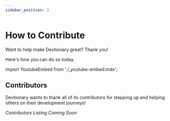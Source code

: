 ```yaml
---
sidebar_position: 3
---
```


# How to Contribute

Want to help make Devtionary great? Thank you!

Here's how you can do so today.

import YoutubeEmbed from './_youtube-embed.mdx';

<YoutubeEmbed
  src='https://www.youtube.com/embed/T9VylI5C0G8'
/>

## Contributors

Devtionary wants to thank all of its contributors for stepping up and helping others on their development journeys!

_Contributors Listing Coming Soon_
